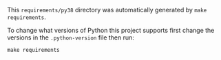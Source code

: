 This `requirements/py38` directory was automatically generated by
`make requirements`.

To change what versions of Python this project supports first change the
versions in the `.python-version` file then run:

```terminal
make requirements
```
